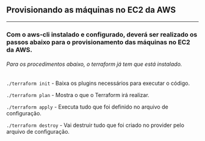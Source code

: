 ## Provisionando as máquinas no EC2 da AWS
----------

### Com o aws-cli instalado e configurado, deverá ser realizado os passos abaixo para o provisionamento das máquinas no EC2 da AWS.

###### Para os procedimentos abaixo, o terraform já tem que está instalado.

`./terraform init` - Baixa os plugins necessários para executar o código.


`./terraform plan` - Mostra o que o Terraform irá realizar.


`./terraform apply` - Executa tudo que foi definido no arquivo de configuração.

`./terraform destroy` - Vai destruir tudo que foi criado no provider pelo arquivo de configuração.